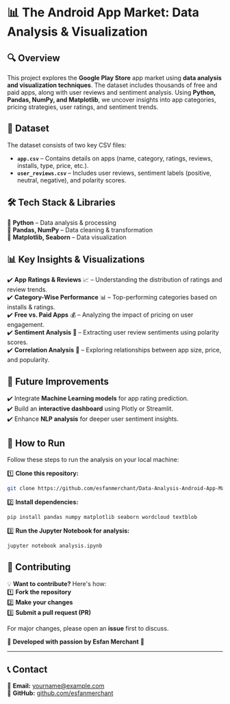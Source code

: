 # 📊 The Android App Market: Data Analysis & Visualization  

## 🔍 Overview  
This project explores the **Google Play Store** app market using **data analysis and visualization techniques**. The dataset includes thousands of free and paid apps, along with user reviews and sentiment analysis. Using **Python, Pandas, NumPy, and Matplotlib**, we uncover insights into app categories, pricing strategies, user ratings, and sentiment trends.  

## 📂 Dataset  
The dataset consists of two key CSV files:  
- **`app.csv`** – Contains details on apps (name, category, ratings, reviews, installs, type, price, etc.).  
- **`user_reviews.csv`** – Includes user reviews, sentiment labels (positive, neutral, negative), and polarity scores.  

## 🛠 Tech Stack & Libraries  
🔹 **Python** – Data analysis & processing  
🔹 **Pandas, NumPy** – Data cleaning & transformation  
🔹 **Matplotlib, Seaborn** – Data visualization   

## 📊 Key Insights & Visualizations  
✔️ **App Ratings & Reviews** 📈 – Understanding the distribution of ratings and review trends.  
✔️ **Category-Wise Performance** 📊 – Top-performing categories based on installs & ratings.  
✔️ **Free vs. Paid Apps** 💰 – Analyzing the impact of pricing on user engagement.  
✔️ **Sentiment Analysis** 📝 – Extracting user review sentiments using polarity scores.  
✔️ **Correlation Analysis** 🔗 – Exploring relationships between app size, price, and popularity.  

## 📌 Future Improvements  
✔️ Integrate **Machine Learning models** for app rating prediction.  
✔️ Build an **interactive dashboard** using Plotly or Streamlit.  
✔️ Enhance **NLP analysis** for deeper user sentiment insights.  
 

## 🚀 How to Run  
Follow these steps to run the analysis on your local machine:  

1️⃣ **Clone this repository:**  
```sh
git clone https://github.com/esfanmerchant/Data-Analysis-Android-App-Market.git
```
2️⃣ **Install dependencies:**
```sh
pip install pandas numpy matplotlib seaborn wordcloud textblob
```
3️⃣ **Run the Jupyter Notebook for analysis:**
```sh
jupyter notebook analysis.ipynb
```
  
## 🤝 Contributing  
💡 **Want to contribute?** Here's how:  
1️⃣ **Fork the repository**  
2️⃣ **Make your changes**  
3️⃣ **Submit a pull request (PR)**  

For major changes, please open an **issue** first to discuss.  

💙 **Developed with passion by Esfan Merchant** 💙  

---

## 📞 Contact  
📧 **Email:** yourname@example.com  
🔗 **GitHub:** [github.com/esfanmerchant](https://github.com/esfanmerchant)  
